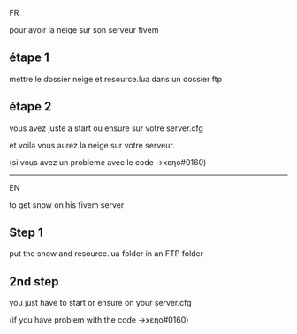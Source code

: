 FR

pour avoir la neige sur son serveur fivem

## étape 1 ##

mettre le dossier neige et resource.lua dans un dossier ftp  

## étape 2 ##

vous avez juste a start ou ensure sur votre server.cfg 

et voila vous aurez la neige sur votre serveur.

(si vous avez un probleme avec le code ->xεηο#0160)

----------------------------------------------------

EN

to get snow on his fivem server

## Step 1 ##

put the snow and resource.lua folder in an FTP folder

## 2nd step ##

you just have to start or ensure on your server.cfg

(if you have problem with the code ->xεηο#0160)
